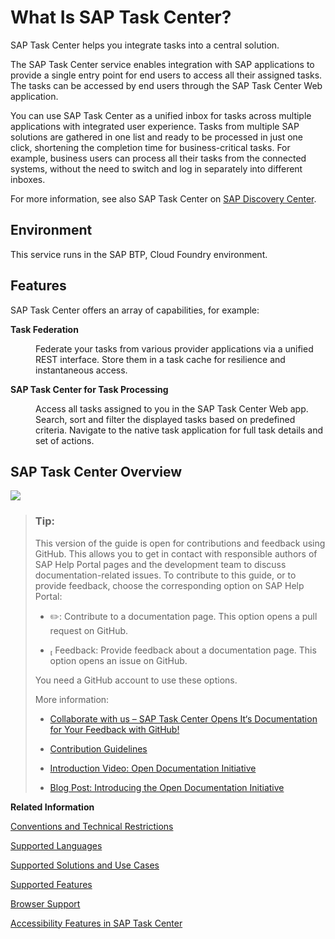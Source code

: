 <!-- loio9693186f1fe54cbe801085d6bdfe8287 -->

<link rel="stylesheet" type="text/css" href="../css/sap-icons.css"/>

# What Is SAP Task Center?

SAP Task Center helps you integrate tasks into a central solution. 

The SAP Task Center service enables integration with SAP applications to provide a single entry point for end users to access all their assigned tasks. The tasks can be accessed by end users through the SAP Task Center Web application.

You can use SAP Task Center as a unified inbox for tasks across multiple applications with integrated user experience. Tasks from multiple SAP solutions are gathered in one list and ready to be processed in just one click, shortening the completion time for business-critical tasks. For example, business users can process all their tasks from the connected systems, without the need to switch and log in separately into different inboxes.

For more information, see also SAP Task Center on [SAP Discovery Center](https://discovery-center.cloud.sap/serviceCatalog/sap-task-center?region=all).



## Environment

This service runs in the SAP BTP, Cloud Foundry environment.



## Features

SAP Task Center offers an array of capabilities, for example:


<dl>
<dt><b>

Task Federation 

</b></dt>
<dd>

Federate your tasks from various provider applications via a unified REST interface. Store them in a task cache for resilience and instantaneous access.



</dd><dt><b>

SAP Task Center for Task Processing 

</b></dt>
<dd>

Access all tasks assigned to you in the SAP Task Center Web app. Search, sort and filter the displayed tasks based on predefined criteria. Navigate to the native task application for full task details and set of actions.



</dd>
</dl>



## SAP Task Center Overview

![](images/Inbox_Overview_Graphic_efd3c8f.png)

> ### Tip:  
> This version of the guide is open for contributions and feedback using GitHub. This allows you to get in contact with responsible authors of SAP Help Portal pages and the development team to discuss documentation-related issues. To contribute to this guide, or to provide feedback, choose the corresponding option on SAP Help Portal:
> 
> -   :pencil2:: Contribute to a documentation page. This option opens a pull request on GitHub.
> 
> -   <span class="SAP-icons-V5"></span> Feedback: Provide feedback about a documentation page. This option opens an issue on GitHub.
> 
> 
> You need a GitHub account to use these options.
> 
> More information:
> 
> -   [Collaborate with us – SAP Task Center Opens It‘s Documentation for Your Feedback with GitHub!](https://blogs.sap.com/2023/02/01/collaborate-with-us-sap-task-center-opens-its-documentation-for-your-feedback-with-github/comment-page-1/#comment-658159)
> 
> -   [Contribution Guidelines](https://help.sap.com/docs/open-documentation-initiative/contribution-guidelines/readme.html)
> 
> -   [Introduction Video: Open Documentation Initiative](https://www.youtube.com/watch?v=WJ0oarMlVW4)
> 
> -   [Blog Post: Introducing the Open Documentation Initiative](https://blogs.sap.com/2021/05/20/introducing-the-open-documentation-initiative/)

**Related Information**  


[Conventions and Technical Restrictions](conventions-and-technical-restrictions-f0f13bf.md "These conventions and restrictions apply to the SAP Task Center.")

[Supported Languages](supported-languages-c66c693.md "")

[Supported Solutions and Use Cases](supported-solutions-and-use-cases-758209c.md "Review the list of the supported solutions and use cases in SAP Task Center.")

[Supported Features](supported-features-257a0ad.md "")

[Browser Support](browser-support-d769477.md "")

[Accessibility Features in SAP Task Center](accessibility-features-in-sap-task-center-b77f9a3.md "To optimize your experience of SAP Task Center, SAP Business Technology Platform (SAP BTP) provides features and settings that help you use the software efficiently.")

